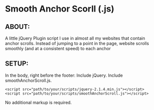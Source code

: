 # Smooth Anchor Scorll (.js)

## ABOUT:

A little jQuery Plugin script I use in almost all my websites that contain anchor scrolls. 
Instead of jumping to a point in the page, website scrolls smoothly (and at a consistent speed) to each anchor

## SETUP:

In the body, right before the footer: Include jQuery. Include smoothAnchorScroll.js.

    <script src="path/to/your/scripts/jquery-2.1.4.min.js"></script>
    <script src="path/to/your/scripts/smoothAnchorScroll.js"></script>

No additional markup is required.

